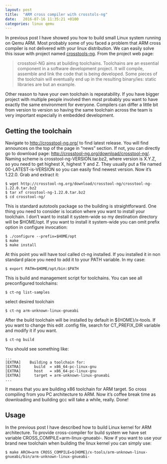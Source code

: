 ```yaml
---
layout: post
title:  "ARM cross compiler with crosstols-ng"
date:   2016-07-16 11:35:21 +0100
categories: linux qemu
---
```


In previous post I have showed you how to build small Linux system running on Qemu ARM. Most probably some of
you faced a problem that ARM cross compiler is not delivered with your linux distribution. We can easily solve
this issue with project named [crosstools-ng](http://crosstool-ng.org/). From the project web page:

> crosstool-NG aims at building toolchains. Toolchains are an essential component in a software development
> project. It will compile, assemble and link the code that is being developed. Some pieces of the toolchain
> will eventually end up in the resulting binary/ies: static libraries are but an example.

Other reason to have your own toolchain is repeatability. If you have bigger project with multiple people
involved then most probably you want to have exactly the same environment for everyone. Compilers can differ a
little bit from version to version so having the same toolchain across the team is very important especially
in embedded development.

## Getting the toolchain ##

Navigate to http://crosstool-ng.org/ to find latest release. You will find announces on the top of the page in
“news” section. If not, you can directly go to download page: http://crosstool-ng.org/download/crosstool-ng/.
Naming scheme is crosstool-ng-VERSION.tar.bz2, where version is X.Y.Z, so you need to get highest X, highest Y
and Z. They usually put a file named 00-LATEST-is-VERSION so you can easily find newest version. Now it’s
1.22.0. Grab and extract it:

    $ wget http://crosstool-ng.org/download/crosstool-ng/crosstool-ng-1.22.0.tar.bz2
    $ tar xf crosstool-ng-1.22.0.tar.bz2
    $ cd crosstool-ng/

This is standard autotools package so the building is straightforward. One thing you need to consider is
location where you want to install your toolchain. I don’t want to install it system-wide so my destination
directory will be $HOME/opt. If you want to install it system-wide you can omit prefix option in configure
invocation:

    $ ./configure --prefix=$HOME/opt
    $ make
    $ make install

At this point you will have tool called ct-ng installed. If you installed it in non standard place you need to
add it to your PATH variable. In my case:

    $ export PATH=$HOME/opt/bin:$PATH

This is build and management script for toolchains. You can see all preconfigured toolchains:

    $ ct-ng list-samples

select desired toolchain

    $ ct-ng arm-unknown-linux-gnueabi

After the build toolchain will be installed by default in ${HOME}/x-tools. If you want to change this edit
.config file, search for CT_PREFIX_DIR variable and modify it if you want.

    $ ct-ng build

You should see something like:

    ...
    [EXTRA]    Building a toolchain for:
    [EXTRA]      build  = x86_64-pc-linux-gnu
    [EXTRA]      host   = x86_64-pc-linux-gnu
    [EXTRA]      target = arm-unknown-linux-gnueabi
    ...

It means that you are building x86 toolchain for ARM target. So cross compiling from you PC architecture to
ARM. Now it’s coffee break time as downloading and building gcc will take a while, really. Done!

## Usage ##

In the previous post I have described how to build Linux kernel for ARM architecture. To provide
cross-compiler for build system we have set variable CROSS_COMPILE=arm-linux-gnueabi-. Now if you want to use
your brand new toolchain when building the linux kernel you can simply use:

    $ make ARCH=arm CROSS_COMPILE=${HOME}/x-tools/arm-unknown-linux-gnueabi/bin/arm-unknown-linux-gnueabi-
